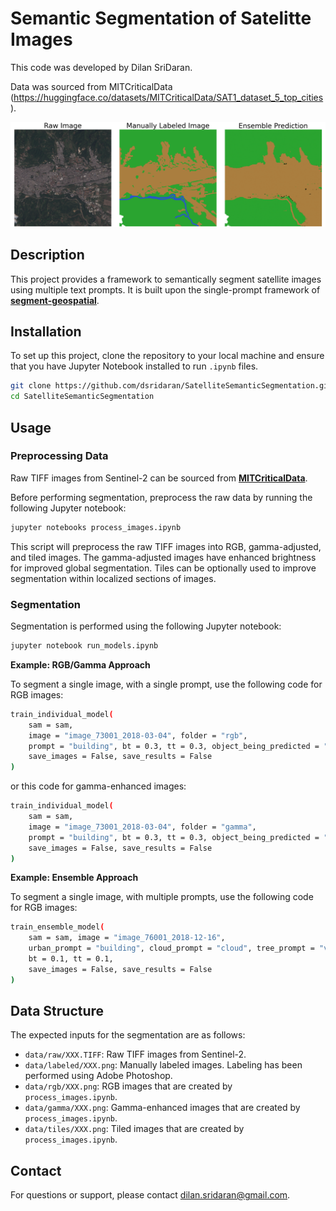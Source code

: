# Semantic Segmentation of Satelitte Images

This code was developed by Dilan SriDaran.

Data was sourced from MITCriticalData (https://huggingface.co/datasets/MITCriticalData/SAT1_dataset_5_top_cities). 

![Logo](images/example.png "Ex")

## Description
This project provides a framework to semantically segment satellite images using multiple text prompts. It is built upon the single-prompt framework of [**segment-geospatial**](https://samgeo.gishub.org/text_sam/#samgeo.text_sam.LangSAM.predict).

## Installation
To set up this project, clone the repository to your local machine and ensure that you have Jupyter Notebook installed to run `.ipynb` files.

```bash
git clone https://github.com/dsridaran/SatelliteSemanticSegmentation.git
cd SatelliteSemanticSegmentation
```

## Usage

### Preprocessing Data

Raw TIFF images from Sentinel-2 can be sourced from [**MITCriticalData**](https://huggingface.co/MITCriticalData).

Before performing segmentation, preprocess the raw data by running the following Jupyter notebook:

```bash
jupyter notebooks process_images.ipynb
```

This script will preprocess the raw TIFF images into RGB, gamma-adjusted, and tiled images. The gamma-adjusted images have enhanced brightness for improved global segmentation. Tiles can be optionally used to improve segmentation within localized sections of images.

### Segmentation

Segmentation is performed using the following Jupyter notebook:

```bash
jupyter notebook run_models.ipynb
```

**Example: RGB/Gamma Approach**

To segment a single image, with a single prompt, use the following code for RGB images:

```bash
train_individual_model(
    sam = sam,
    image = "image_73001_2018-03-04", folder = "rgb",
    prompt = "building", bt = 0.3, tt = 0.3, object_being_predicted = "Urban",
    save_images = False, save_results = False
)
```

or this code for gamma-enhanced images:

```bash
train_individual_model(
    sam = sam,
    image = "image_73001_2018-03-04", folder = "gamma",
    prompt = "building", bt = 0.3, tt = 0.3, object_being_predicted = "Urban",
    save_images = False, save_results = False
)
```

**Example: Ensemble Approach**

To segment a single image, with multiple prompts, use the following code for RGB images:

```bash
train_ensemble_model(
    sam = sam, image = "image_76001_2018-12-16",
    urban_prompt = "building", cloud_prompt = "cloud", tree_prompt = "vegetation", water_prompt = "",
    bt = 0.1, tt = 0.1,
    save_images = False, save_results = False
)
```

## Data Structure

The expected inputs for the segmentation are as follows:

- ```data/raw/XXX.TIFF```: Raw TIFF images from Sentinel-2.
- ```data/labeled/XXX.png```: Manually labeled images. Labeling has been performed using Adobe Photoshop.
- ```data/rgb/XXX.png```: RGB images that are created by ```process_images.ipynb```.
- ```data/gamma/XXX.png```: Gamma-enhanced images that are created by ```process_images.ipynb```.
- ```data/tiles/XXX.png```: Tiled images that are created by ```process_images.ipynb```.

## Contact

For questions or support, please contact dilan.sridaran@gmail.com.
